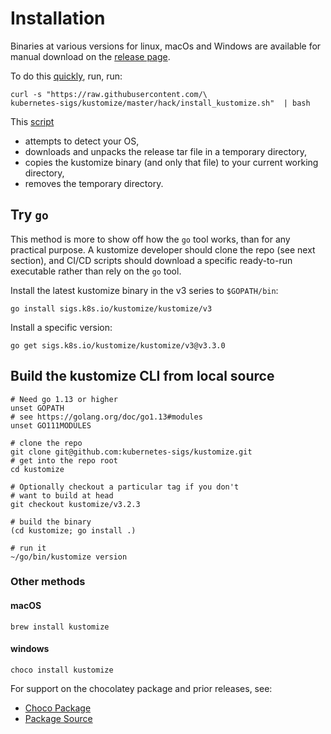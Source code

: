 [release page]: /../../releases
[Go]: https://golang.org
[script]: https://raw.githubusercontent.com/kubernetes-sigs/kustomize/master/hack/install_kustomize.sh
[quickly]: https://www.arp242.net/curl-to-sh.html

# Installation

Binaries at various versions for linux, macOs and Windows
are available for manual download on the [release page].

To do this [quickly], run, run:

```
curl -s "https://raw.githubusercontent.com/\
kubernetes-sigs/kustomize/master/hack/install_kustomize.sh"  | bash
```

This [script]
 - attempts to detect your OS,
 - downloads and unpacks the release tar file in a temporary directory,
 - copies the kustomize binary (and only that file) to your current working directory,
 - removes the temporary directory.

## Try `go`

This method is more to show off how the `go` tool works,
than for any practical purpose.  A kustomize developer should
clone the repo (see next section), and CI/CD scripts should 
download a specific ready-to-run executable rather than
rely on the `go` tool.

Install the latest kustomize binary in the v3 series to `$GOPATH/bin`:
```
go install sigs.k8s.io/kustomize/kustomize/v3
```

Install a specific version:
```
go get sigs.k8s.io/kustomize/kustomize/v3@v3.3.0
```

## Build the kustomize CLI from local source
```
# Need go 1.13 or higher
unset GOPATH
# see https://golang.org/doc/go1.13#modules
unset GO111MODULES

# clone the repo
git clone git@github.com:kubernetes-sigs/kustomize.git
# get into the repo root
cd kustomize

# Optionally checkout a particular tag if you don't
# want to build at head
git checkout kustomize/v3.2.3

# build the binary
(cd kustomize; go install .)

# run it
~/go/bin/kustomize version
```

### Other methods

#### macOS

```
brew install kustomize
```

#### windows

```
choco install kustomize
```

For support on the chocolatey package
and prior releases, see:
- [Choco Package](https://chocolatey.org/packages/kustomize)
- [Package Source](https://github.com/kenmaglio/choco-kustomize)
